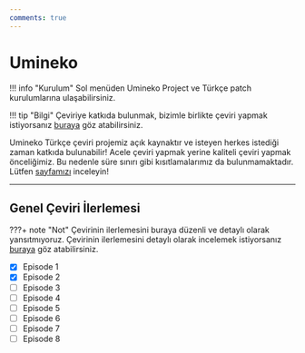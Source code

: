```yaml
---
comments: true
---
```


# Umineko

!!! info "Kurulum"
	Sol menüden Umineko Project ve Türkçe patch kurulumlarına ulaşabilirsiniz.

!!! tip "Bilgi"
	Çeviriye katkıda bulunmak, bizimle birlikte çeviri yapmak istiyorsanız [buraya](contributing/info.md) göz atabilirsiniz.

Umineko Türkçe çeviri projemiz açık kaynaktır ve isteyen herkes istediği zaman katkıda bulunabilir! Acele çeviri yapmak yerine kaliteli çeviri yapmak önceliğimiz. Bu nedenle süre sınırı gibi kısıtlamalarımız da bulunmamaktadır. Lütfen [sayfamızı](contributing/info.md) inceleyin!

***

## Genel Çeviri İlerlemesi

???+ note "Not"
	Çevirinin ilerlemesini buraya düzenli ve detaylı olarak yansıtmıyoruz. Çevirinin ilerlemesini detaylı olarak incelemek istiyorsanız [buraya](https://github.com/Witch-Love/umineko-scripting-tr#i%CC%87lerleme) göz atabilirsiniz.

- [x] Episode 1
- [x] Episode 2
- [ ] Episode 3
- [ ] Episode 4
- [ ] Episode 5
- [ ] Episode 6
- [ ] Episode 7
- [ ] Episode 8